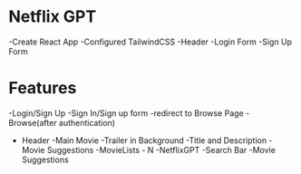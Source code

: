 # Netflix GPT

-Create React App
-Configured TailwindCSS
-Header
-Login Form
-Sign Up Form

# Features

-Login/Sign Up
-Sign In/Sign up form
-redirect to Browse Page
-Browse(after authentication)

- Header
  -Main Movie
  -Trailer in Background
  -Title and Description
  -Movie Suggestions
  -MovieLists - N
  -NetflixGPT
  -Search Bar
  -Movie Suggestions
